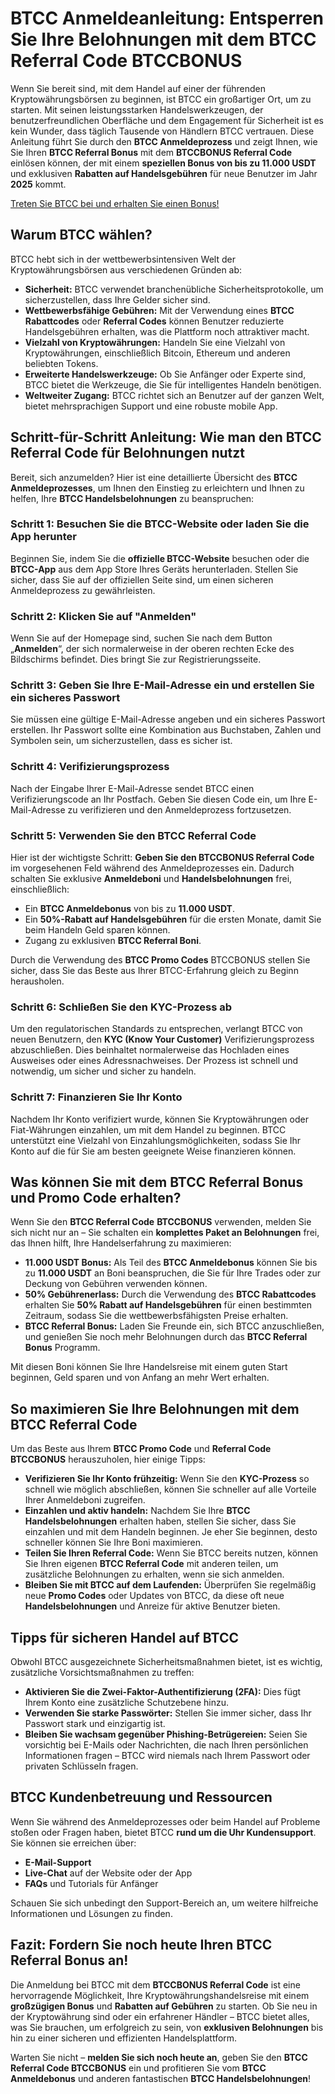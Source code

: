 <h1>BTCC Anmeldeanleitung: Entsperren Sie Ihre Belohnungen mit dem BTCC Referral Code BTCCBONUS</h1>
  </header>
    
  <section>
      <p>Wenn Sie bereit sind, mit dem Handel auf einer der führenden Kryptowährungsbörsen zu beginnen, ist BTCC ein großartiger Ort, um zu starten. Mit seinen leistungsstarken Handelswerkzeugen, der benutzerfreundlichen Oberfläche und dem Engagement für Sicherheit ist es kein Wunder, dass täglich Tausende von Händlern BTCC vertrauen. Diese Anleitung führt Sie durch den <strong>BTCC Anmeldeprozess</strong> und zeigt Ihnen, wie Sie Ihren <strong>BTCC Referral Bonus</strong> mit dem <strong>BTCCBONUS Referral Code</strong> einlösen können, der mit einem <strong>speziellen Bonus von bis zu 11.000 USDT</strong> und exklusiven <strong>Rabatten auf Handelsgebühren</strong> für neue Benutzer im Jahr <strong>2025</strong> kommt.</p>
  </section>
<a href="https://partner.btcc.com/us/c/BTCCBONUS/9303" target="_blank">Treten Sie BTCC bei und erhalten Sie einen Bonus!</a>

  <section>
      <h2>Warum BTCC wählen?</h2>
      <p>BTCC hebt sich in der wettbewerbsintensiven Welt der Kryptowährungsbörsen aus verschiedenen Gründen ab:</p>
        <ul>
          <li><strong>Sicherheit:</strong> BTCC verwendet branchenübliche Sicherheitsprotokolle, um sicherzustellen, dass Ihre Gelder sicher sind.</li>
          <li><strong>Wettbewerbsfähige Gebühren:</strong> Mit der Verwendung eines <strong>BTCC Rabattcodes</strong> oder <strong>Referral Codes</strong> können Benutzer reduzierte Handelsgebühren erhalten, was die Plattform noch attraktiver macht.</li>
          <li><strong>Vielzahl von Kryptowährungen:</strong> Handeln Sie eine Vielzahl von Kryptowährungen, einschließlich Bitcoin, Ethereum und anderen beliebten Tokens.</li>
          <li><strong>Erweiterte Handelswerkzeuge:</strong> Ob Sie Anfänger oder Experte sind, BTCC bietet die Werkzeuge, die Sie für intelligentes Handeln benötigen.</li>
          <li><strong>Weltweiter Zugang:</strong> BTCC richtet sich an Benutzer auf der ganzen Welt, bietet mehrsprachigen Support und eine robuste mobile App.</li>
      </ul>
  </section>

<section>
<h2>Schritt-für-Schritt Anleitung: Wie man den BTCC Referral Code für Belohnungen nutzt</h2>
<p>Bereit, sich anzumelden? Hier ist eine detaillierte Übersicht des <strong>BTCC Anmeldeprozesses</strong>, um Ihnen den Einstieg zu erleichtern und Ihnen zu helfen, Ihre <strong>BTCC Handelsbelohnungen</strong> zu beanspruchen:</p>
        
<h3>Schritt 1: Besuchen Sie die BTCC-Website oder laden Sie die App herunter</h3>
  <p>Beginnen Sie, indem Sie die <strong>offizielle BTCC-Website</strong> besuchen oder die <strong>BTCC-App</strong> aus dem App Store Ihres Geräts herunterladen. Stellen Sie sicher, dass Sie auf der offiziellen Seite sind, um einen sicheren Anmeldeprozess zu gewährleisten.</p>
<h3>Schritt 2: Klicken Sie auf "Anmelden"</h3>
<p>Wenn Sie auf der Homepage sind, suchen Sie nach dem Button „<strong>Anmelden</strong>“, der sich normalerweise in der oberen rechten Ecke des Bildschirms befindet. Dies bringt Sie zur Registrierungsseite.</p>
<h3>Schritt 3: Geben Sie Ihre E-Mail-Adresse ein und erstellen Sie ein sicheres Passwort</h3>
<p>Sie müssen eine gültige E-Mail-Adresse angeben und ein sicheres Passwort erstellen. Ihr Passwort sollte eine Kombination aus Buchstaben, Zahlen und Symbolen sein, um sicherzustellen, dass es sicher ist.</p>
<h3>Schritt 4: Verifizierungsprozess</h3>
<p>Nach der Eingabe Ihrer E-Mail-Adresse sendet BTCC einen Verifizierungscode an Ihr Postfach. Geben Sie diesen Code ein, um Ihre E-Mail-Adresse zu verifizieren und den Anmeldeprozess fortzusetzen.</p>
<h3>Schritt 5: Verwenden Sie den BTCC Referral Code</h3>
<p>Hier ist der wichtigste Schritt: <strong>Geben Sie den BTCCBONUS Referral Code</strong> im vorgesehenen Feld während des Anmeldeprozesses ein. Dadurch schalten Sie exklusive <strong>Anmeldeboni</strong> und <strong>Handelsbelohnungen</strong> frei, einschließlich:</p>
<ul>
<li>Ein <strong>BTCC Anmeldebonus</strong> von bis zu <strong>11.000 USDT</strong>.</li>
<li>Ein <strong>50%-Rabatt auf Handelsgebühren</strong> für die ersten Monate, damit Sie beim Handeln Geld sparen können.</li>
<li>Zugang zu exklusiven <strong>BTCC Referral Boni</strong>.</li>
</ul>
<p>Durch die Verwendung des <strong>BTCC Promo Codes</strong> BTCCBONUS stellen Sie sicher, dass Sie das Beste aus Ihrer BTCC-Erfahrung gleich zu Beginn herausholen.</p>

<h3>Schritt 6: Schließen Sie den KYC-Prozess ab</h3>
    <p>Um den regulatorischen Standards zu entsprechen, verlangt BTCC von neuen Benutzern, den <strong>KYC (Know Your Customer)</strong> Verifizierungsprozess abzuschließen. Dies beinhaltet normalerweise das Hochladen eines Ausweises oder eines Adressnachweises. Der Prozess ist schnell und notwendig, um sicher und sicher zu handeln.</p>

  <h3>Schritt 7: Finanzieren Sie Ihr Konto</h3>
    <p>Nachdem Ihr Konto verifiziert wurde, können Sie Kryptowährungen oder Fiat-Währungen einzahlen, um mit dem Handel zu beginnen. BTCC unterstützt eine Vielzahl von Einzahlungsmöglichkeiten, sodass Sie Ihr Konto auf die für Sie am besten geeignete Weise finanzieren können.</p>
  </section>

  <section>
      <h2>Was können Sie mit dem BTCC Referral Bonus und Promo Code erhalten?</h2>
      <p>Wenn Sie den <strong>BTCC Referral Code</strong> <strong>BTCCBONUS</strong> verwenden, melden Sie sich nicht nur an – Sie schalten ein <strong>komplettes Paket an Belohnungen</strong> frei, das Ihnen hilft, Ihre Handelserfahrung zu maximieren:</p>
      <ul>
      <li><strong>11.000 USDT Bonus:</strong> Als Teil des <strong>BTCC Anmeldebonus</strong> können Sie bis zu <strong>11.000 USDT</strong> an Boni beanspruchen, die Sie für Ihre Trades oder zur Deckung von Gebühren verwenden können.</li>
      <li><strong>50% Gebührenerlass:</strong> Durch die Verwendung des <strong>BTCC Rabattcodes</strong> erhalten Sie <strong>50% Rabatt auf Handelsgebühren</strong> für einen bestimmten Zeitraum, sodass Sie die wettbewerbsfähigsten Preise erhalten.</li>
      <li><strong>BTCC Referral Bonus:</strong> Laden Sie Freunde ein, sich BTCC anzuschließen, und genießen Sie noch mehr Belohnungen durch das <strong>BTCC Referral Bonus</strong> Programm.</li>
    </ul>
    <p>Mit diesen Boni können Sie Ihre Handelsreise mit einem guten Start beginnen, Geld sparen und von Anfang an mehr Wert erhalten.</p>
    </section>
<section>
<h2>So maximieren Sie Ihre Belohnungen mit dem BTCC Referral Code</h2>
<p>Um das Beste aus Ihrem <strong>BTCC Promo Code</strong> und <strong>Referral Code BTCCBONUS</strong> herauszuholen, hier einige Tipps:</p>
<ul>
<li><strong>Verifizieren Sie Ihr Konto frühzeitig:</strong> Wenn Sie den <strong>KYC-Prozess</strong> so schnell wie möglich abschließen, können Sie schneller auf alle Vorteile Ihrer Anmeldeboni zugreifen.</li>
<li><strong>Einzahlen und aktiv handeln:</strong> Nachdem Sie Ihre <strong>BTCC Handelsbelohnungen</strong> erhalten haben, stellen Sie sicher, dass Sie einzahlen und mit dem Handeln beginnen. Je eher Sie beginnen, desto schneller können Sie Ihre Boni maximieren.</li>
<li><strong>Teilen Sie Ihren Referral Code:</strong> Wenn Sie BTCC bereits nutzen, können Sie Ihren eigenen <strong>BTCC Referral Code</strong> mit anderen teilen, um zusätzliche Belohnungen zu erhalten, wenn sie sich anmelden.</li>
<li><strong>Bleiben Sie mit BTCC auf dem Laufenden:</strong> Überprüfen Sie regelmäßig neue <strong>Promo Codes</strong> oder Updates von BTCC, da diese oft neue <strong>Handelsbelohnungen</strong> und Anreize für aktive Benutzer bieten.</li>
</ul>
  </section>
<section>
<h2>Tipps für sicheren Handel auf BTCC</h2>
<p>Obwohl BTCC ausgezeichnete Sicherheitsmaßnahmen bietet, ist es wichtig, zusätzliche Vorsichtsmaßnahmen zu treffen:</p>
<ul>
          <li><strong>Aktivieren Sie die Zwei-Faktor-Authentifizierung (2FA):</strong> Dies fügt Ihrem Konto eine zusätzliche Schutzebene hinzu.</li>
          <li><strong>Verwenden Sie starke Passwörter:</strong> Stellen Sie immer sicher, dass Ihr Passwort stark und einzigartig ist.</li>
          <li><strong>Bleiben Sie wachsam gegenüber Phishing-Betrügereien:</strong> Seien Sie vorsichtig bei E-Mails oder Nachrichten, die nach Ihren persönlichen Informationen fragen – BTCC wird niemals nach Ihrem Passwort oder privaten Schlüsseln fragen.</li>
      </ul>
  </section>

  <section>
      <h2>BTCC Kundenbetreuung und Ressourcen</h2>
      <p>Wenn Sie während des Anmeldeprozesses oder beim Handel auf Probleme stoßen oder Fragen haben, bietet BTCC <strong>rund um die Uhr Kundensupport</strong>. Sie können sie erreichen über:</p>
       <ul>
          <li><strong>E-Mail-Support</strong></li>
          <li><strong>Live-Chat</strong> auf der Website oder der App</li>
          <li><strong>FAQs</strong> und Tutorials für Anfänger</li>
      </ul>
      <p>Schauen Sie sich unbedingt den Support-Bereich an, um weitere hilfreiche Informationen und Lösungen zu finden.</p>
  </section>

  <section>
      <h2>Fazit: Fordern Sie noch heute Ihren BTCC Referral Bonus an!</h2>
      <p>Die Anmeldung bei BTCC mit dem <strong>BTCCBONUS Referral Code</strong> ist eine hervorragende Möglichkeit, Ihre Kryptowährungshandelsreise mit einem <strong>großzügigen Bonus</strong> und <strong>Rabatten auf Gebühren</strong> zu starten. Ob Sie neu in der Kryptowährung sind oder ein erfahrener Händler – BTCC bietet alles, was Sie brauchen, um erfolgreich zu sein, von <strong>exklusiven Belohnungen</strong> bis hin zu einer sicheren und effizienten Handelsplattform.</p>
      <p>Warten Sie nicht – <strong>melden Sie sich noch heute an</strong>, geben Sie den <strong>BTCC Referral Code BTCCBONUS</strong> ein und profitieren Sie vom <strong>BTCC Anmeldebonus</strong> und anderen fantastischen <strong>BTCC Handelsbelohnungen</strong>!</p>
  </section>
</body>
</html>
